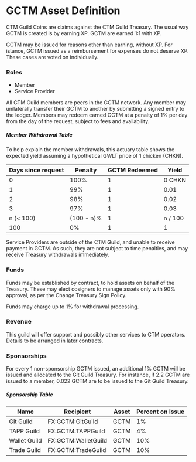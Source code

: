 # GCTM Asset Definition

CTM Guild Coins are claims against the CTM Guild Treasury. The usual way GCTM is created is by earning XP. GCTM are earned 1:1 with XP.

GCTM may be issued for reasons other than earning, without XP. For istance, GCTM issued as a reimbursement for expenses do not deserve XP. These cases are voted on individually.

### Roles

 + Member
 + Service Provider

All CTM Guild members are peers in the GCTM network. Any member may unilaterally transfer their GCTM to another by submitting a signed entry to the ledger. Members may redeem earned GCTM at a penalty of 1% per day from the day of the request, subject to fees and availability.

##### Member Withdrawal Table

To help explain the member withdrawals, this actuary table shows the expected yield assuming a hypothetical GWLT price of 1 chicken (CHKN).

| Days since request | Penalty | GCTM Redeemed | Yield |
|--------------------|---------|--------------|-------|
| 0 | 100% | 1 | 0 CHKN |
| 1 | 99% | 1 | 0.01 |
| 2 | 98% | 1 | 0.02 |
| 3 | 97% | 1 | 0.03 |
| n (< 100) | (100 - n)% | 1 | n / 100 |
| 100 | 0% | 1 | 1 |

Service Providers are outside of the CTM Guild, and unable to receive payment in GCTM. As such, they are not subject to time penalties, and may receive Treasury withdrawals immediately.

### Funds

Funds may be established by contract, to hold assets on behalf of the Treasury. These may elect cosigners to manage assets only with 90% approval, as per the Change Treasury Sign Policy.

Funds may charge up to 1% for withdrawal processing.

### Revenue

This guild will offer support and possibly other services to CTM operators. Details to be arranged in later contracts.

### Sponsorships

For every 1 non-sponsorship GCTM issued, an additional 1% GCTM will be issued and allocated to the Git Guild Treasury. For instance, if 2.2 GCTM are issued to a member, 0.022 GCTM are to be issued to the Git Guild Treasury.

##### Sponsorship Table

| Name | Recipient | Asset | Percent on Issue |
|------|-----------|-------|------------------|
| Git Guild | FX:GCTM:GitGuild | GCTM | 1% |
| TAPP Guild | FX:GCTM:TAPPGuild | GCTM | 4% |
| Wallet Guild | FX:GCTM:WalletGuild | GCTM | 10% |
| Trade Guild | FX:GCTM:TradeGuild | GCTM | 10% |
